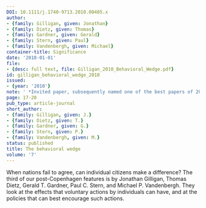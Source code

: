 ```yaml
---
DOI: 10.1111/j.1740-9713.2010.00405.x
author:
- {family: Gilligan, given: Jonathan}
- {family: Dietz, given: Thomas}
- {family: Gardner, given: Gerald}
- {family: Stern, given: Paul}
- {family: Vandenbergh, given: Michael}
container-title: Significance
date: '2010-01-01'
file:
- {desc: full text, file: Gilligan_2010_Behavioral_Wedge.pdf}
id: gilligan_behavioral_wedge_2010
issued:
- {year: '2010'}
note: ' *Invited paper, subsequently named one of the best papers of 2009 by Significance.*'
page: 17-20
pub_type: article-journal
short_author:
- {family: Gilligan, given: J.}
- {family: Dietz, given: T.}
- {family: Gardner, given: G.}
- {family: Stern, given: P.}
- {family: Vandenbergh, given: M.}
status: published
title: The behavioral wedge
volume: '7'
---
```

When nations fail to agree, can individual citizens make a difference? The third of our post-Copenhagen features is by Jonathan Gilligan, Thomas Dietz, Gerald T. Gardner, Paul C. Stern, and Michael P. Vandenbergh. They look at the effects that voluntary actions by individuals can have, and at the policies that can best encourage such actions.

